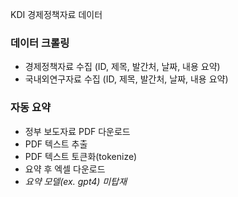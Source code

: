 KDI 경제정책자료 데이터

### 데이터 크롤링
- 경제정책자료 수집 (ID, 제목, 발간처, 날짜, 내용 요약)
- 국내외연구자료 수집 (ID, 제목, 발간처, 날짜, 내용 요약)

### 자동 요약
- 정부 보도자료 PDF 다운로드
- PDF 텍스트 추출
- PDF 텍스트 토큰화(tokenize)
- 요약 후 엑셀 다운로드
- *요약 모델(ex. gpt4) 미탑재*
